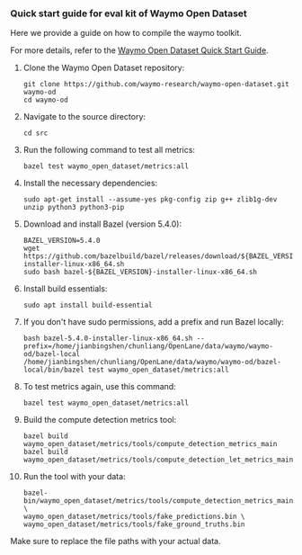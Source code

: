 ### Quick start guide for eval kit of Waymo Open Dataset

Here we provide a guide on how to compile the waymo toolkit.

For more details, refer to the [Waymo Open Dataset Quick Start Guide](https://github.com/waymo-research/waymo-open-dataset/blob/r1.3/docs/quick_start.md).

1. Clone the Waymo Open Dataset repository:

    ```shell
    git clone https://github.com/waymo-research/waymo-open-dataset.git waymo-od
    cd waymo-od
    ```

2. Navigate to the source directory:

    ```shell
    cd src
    ```

3. Run the following command to test all metrics:

    ```shell
    bazel test waymo_open_dataset/metrics:all
    ```

4. Install the necessary dependencies:

    ```shell
    sudo apt-get install --assume-yes pkg-config zip g++ zlib1g-dev unzip python3 python3-pip
    ```

5. Download and install Bazel (version 5.4.0):

    ```shell
    BAZEL_VERSION=5.4.0
    wget https://github.com/bazelbuild/bazel/releases/download/${BAZEL_VERSION}/bazel-${BAZEL_VERSION}-installer-linux-x86_64.sh
    sudo bash bazel-${BAZEL_VERSION}-installer-linux-x86_64.sh
    ```

6. Install build essentials:

    ```shell
    sudo apt install build-essential
    ```

7. If you don't have sudo permissions, add a prefix and run Bazel locally:

    ```shell
    bash bazel-5.4.0-installer-linux-x86_64.sh --prefix=/home/jianbingshen/chunliang/OpenLane/data/waymo/waymo-od/bazel-local
    /home/jianbingshen/chunliang/OpenLane/data/waymo/waymo-od/bazel-local/bin/bazel test waymo_open_dataset/metrics:all
    ```

8. To test metrics again, use this command:

    ```shell
    bazel test waymo_open_dataset/metrics:all
    ```

9. Build the compute detection metrics tool:

    ```shell
    bazel build waymo_open_dataset/metrics/tools/compute_detection_metrics_main
    bazel build waymo_open_dataset/metrics/tools/compute_detection_let_metrics_main 
    ```

10. Run the tool with your data:

    ```shell
    bazel-bin/waymo_open_dataset/metrics/tools/compute_detection_metrics_main \
    waymo_open_dataset/metrics/tools/fake_predictions.bin \
    waymo_open_dataset/metrics/tools/fake_ground_truths.bin
    ```

Make sure to replace the file paths with your actual data.

